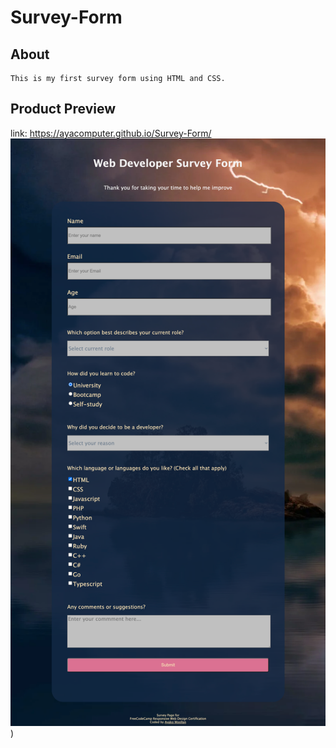 # Survey-Form


## About
```
This is my first survey form using HTML and CSS.

```

## Product Preview

link: https://ayacomputer.github.io/Survey-Form/
![Product Preview](./assets/product.png))
